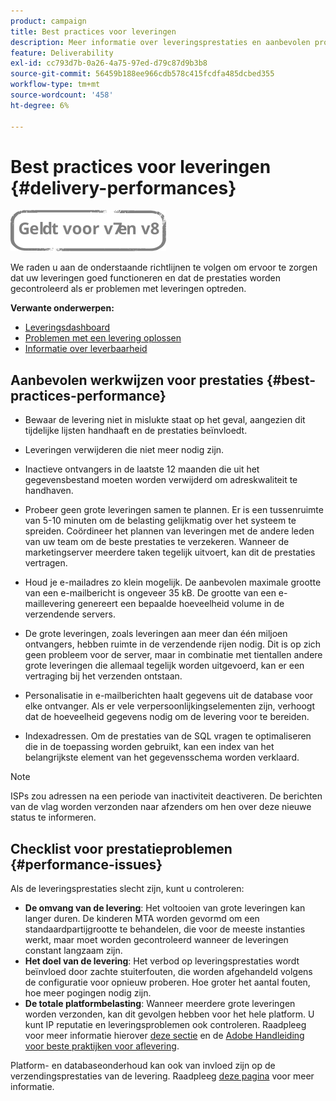 ```yaml
---
product: campaign
title: Best practices voor leveringen
description: Meer informatie over leveringsprestaties en aanbevolen procedures.
feature: Deliverability
exl-id: cc793d7b-0a26-4a75-97ed-d79c87d9b3b8
source-git-commit: 56459b188ee966cdb578c415fcdfa485dcbed355
workflow-type: tm+mt
source-wordcount: '458'
ht-degree: 6%

---
```


# Best practices voor leveringen {#delivery-performances}

![](../../assets/common.svg)

We raden u aan de onderstaande richtlijnen te volgen om ervoor te zorgen dat uw leveringen goed functioneren en dat de prestaties worden gecontroleerd als er problemen met leveringen optreden.

**Verwante onderwerpen:**

* [Leveringsdashboard](delivery-dashboard.md)
* [Problemen met een levering oplossen](delivery-troubleshooting.md)
* [Informatie over leverbaarheid](about-deliverability.md)

## Aanbevolen werkwijzen voor prestaties {#best-practices-performance}

* Bewaar de levering niet in mislukte staat op het geval, aangezien dit tijdelijke lijsten handhaaft en de prestaties beïnvloedt.

* Leveringen verwijderen die niet meer nodig zijn.

* Inactieve ontvangers in de laatste 12 maanden die uit het gegevensbestand moeten worden verwijderd om adreskwaliteit te handhaven.

* Probeer geen grote leveringen samen te plannen. Er is een tussenruimte van 5-10 minuten om de belasting gelijkmatig over het systeem te spreiden. Coördineer het plannen van leveringen met de andere leden van uw team om de beste prestaties te verzekeren. Wanneer de marketingserver meerdere taken tegelijk uitvoert, kan dit de prestaties vertragen.

* Houd je e-mailadres zo klein mogelijk. De aanbevolen maximale grootte van een e-mailbericht is ongeveer 35 kB. De grootte van een e-maillevering genereert een bepaalde hoeveelheid volume in de verzendende servers.

* De grote leveringen, zoals leveringen aan meer dan één miljoen ontvangers, hebben ruimte in de verzendende rijen nodig. Dit is op zich geen probleem voor de server, maar in combinatie met tientallen andere grote leveringen die allemaal tegelijk worden uitgevoerd, kan er een vertraging bij het verzenden ontstaan.

* Personalisatie in e-mailberichten haalt gegevens uit de database voor elke ontvanger. Als er vele verpersoonlijkingselementen zijn, verhoogt dat de hoeveelheid gegevens nodig om de levering voor te bereiden.

* Indexadressen. Om de prestaties van de SQL vragen te optimaliseren die in de toepassing worden gebruikt, kan een index van het belangrijkste element van het gegevensschema worden verklaard.

>[!NOTE]
>
>ISPs zou adressen na een periode van inactiviteit deactiveren. De berichten van de vlag worden verzonden naar afzenders om hen over deze nieuwe status te informeren.

## Checklist voor prestatieproblemen {#performance-issues}

Als de leveringsprestaties slecht zijn, kunt u controleren:

* **De omvang van de levering**: Het voltooien van grote leveringen kan langer duren. De kinderen MTA worden gevormd om een standaardpartijgrootte te behandelen, die voor de meeste instanties werkt, maar moet worden gecontroleerd wanneer de leveringen constant langzaam zijn.
* **Het doel van de levering**: Het verbod op leveringsprestaties wordt beïnvloed door zachte stuiterfouten, die worden afgehandeld volgens de configuratie voor opnieuw proberen. Hoe groter het aantal fouten, hoe meer pogingen nodig zijn.
* **De totale platformbelasting**: Wanneer meerdere grote leveringen worden verzonden, kan dit gevolgen hebben voor het hele platform. U kunt IP reputatie en leveringsproblemen ook controleren. Raadpleeg voor meer informatie hierover [deze sectie](about-deliverability.md) en de [Adobe Handleiding voor beste praktijken voor aflevering](https://experienceleague.adobe.com/docs/deliverability-learn/deliverability-best-practice-guide/introduction.html?lang=nl).

Platform- en databaseonderhoud kan ook van invloed zijn op de verzendingsprestaties van de levering. Raadpleeg [deze pagina](../../production/using/database-performances.md) voor meer informatie.
